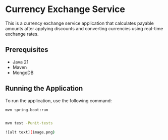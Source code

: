 # Currency Exchange Service

This is a currency exchange service application that calculates payable amounts after applying discounts and converting currencies using real-time exchange rates.

## Prerequisites

- Java 21
- Maven
- MongoDB

## Running the Application

To run the application, use the following command:

```bash
mvn spring-boot:run


mvn test -Punit-tests

![alt text](image.png)